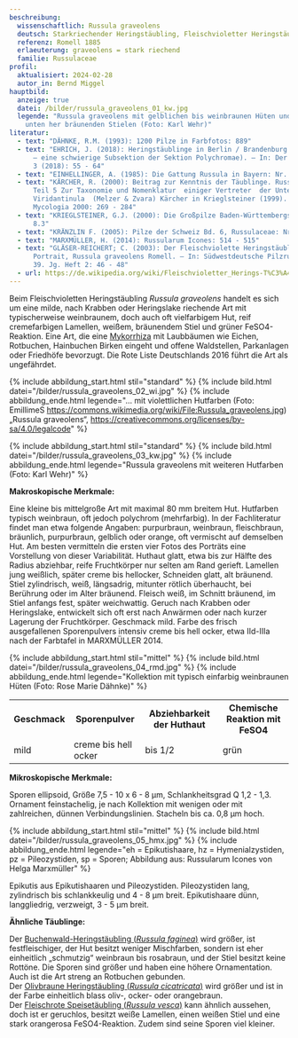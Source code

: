 ```yaml
---
beschreibung:
  wissenschaftlich: Russula graveolens
  deutsch: Starkriechender Heringstäubling, Fleischvioletter Heringstäubling
  referenz: Romell 1885
  erlaeuterung: graveolens = stark riechend
  familie: Russulaceae
profil:
  aktualisiert: 2024-02-28
  autor_in: Bernd Miggel
hauptbild:
  anzeige: true
  datei: /bilder/russula_graveolens_01_kw.jpg
  legende: "Russula graveolens mit gelblichen bis weinbraunen Hüten und weißen von
    unten her bräunenden Stielen (Foto: Karl Wehr)"
literatur:
  - text: "DÄHNKE, R.M. (1993): 1200 Pilze in Farbfotos: 889"
  - text: "EHRICH, J. (2018): Heringstäublinge in Berlin / Brandenburg (Xerampelinae
      – eine schwierige Subsektion der Sektion Polychromae). – In: Der Tintling
      3 (2018): 55 - 64"
  - text: "EINHELLINGER, A. (1985): Die Gattung Russula in Bayern: Nr. 67, 68"
  - text: "KÄRCHER, R. (2000): Beitrag zur Kenntnis der Täublinge. Russul-Studien,
      Teil 5 Zur Taxonomie und Nomenklatur  einiger Vertreter  der Untergattung
      Viridantinula  (Melzer & Zvara) Kärcher in Krieglsteiner (1999). – In:
      Mycologia 2000: 269 - 284"
  - text: "KRIEGLSTEINER, G.J. (2000): Die Großpilze Baden-Württembergs, Bd. 2: Nr.
      8.3"
  - text: "KRÄNZLIN F. (2005): Pilze der Schweiz Bd. 6, Russulaceae: Nr. 143"
  - text: "MARXMÜLLER, H. (2014): Russularum Icones: 514 - 515"
  - text: "GLÄSER-REICHERT; C. (2003): Der Fleischviolette Heringstäubling – Ein
      Portrait, Russula graveolens Romell. – In: Südwestdeutsche Pilzrundschau
      39. Jg. Heft 2: 46 - 48"
  - url: https://de.wikipedia.org/wiki/Fleischvioletter_Herings-T%C3%A4ubling
---
```

Beim Fleischvioletten Heringstäubling *Russula graveolens* handelt es sich um eine milde, nach Krabben oder Heringslake riechende Art mit typischerweise weinbraunem, doch auch oft vielfarbigem Hut, reif cremefarbigen Lamellen, weißem, bräunendem Stiel und grüner FeSO4-Reaktion. Eine Art, die eine [Mykorrhiza](Mykorrhiza "Glossar") mit Laubbäumen wie Eichen,  Rotbuchen, Hainbuchen Birken eingeht und offene Waldstellen, Parkanlagen oder Friedhöfe bevorzugt. Die Rote Liste Deutschlands 2016 führt die Art als ungefährdet.

{% include abbildung_start.html stil="standard" %}
{% include bild.html datei="/bilder/russula_graveolens_02_wi.jpg" %}
{% include abbildung_ende.html legende="… mit violettlichen Hutfarben (Foto: EmillimeS https://commons.wikimedia.org/wiki/File:Russula_graveolens.jpg) „Russula graveolens“, https://creativecommons.org/licenses/by-sa/4.0/legalcode" %}

{% include abbildung_start.html stil="standard" %}
{% include bild.html datei="/bilder/russula_graveolens_03_kw.jpg" %}
{% include abbildung_ende.html legende="Russula graveolens mit weiteren Hutfarben (Foto: Karl Wehr)" %}

**Makroskopische Merkmale:**

Eine kleine bis mittelgroße Art mit maximal 80 mm breitem Hut. Hutfarben typisch weinbraun, oft jedoch polychrom (mehrfarbig). In der Fachliteratur findet man etwa folgende Angaben: purpurbraun, weinbraun, fleischbraun, bräunlich, purpurbraun, gelblich oder orange, oft vermischt auf demselben Hut. Am besten vermitteln die ersten vier Fotos des Porträts eine Vorstellung von dieser Variabilität. Huthaut glatt, etwa bis zur Hälfte des Radius abziehbar, reife Fruchtkörper nur selten am Rand gerieft. Lamellen jung weißlich, später creme bis hellocker, Schneiden glatt, alt bräunend. Stiel zylindrisch, weiß, längsadrig, mitunter rötlich überhaucht, bei Berührung oder im Alter bräunend. Fleisch weiß, im Schnitt bräunend, im Stiel anfangs fest, später weichwattig. Geruch nach Krabben oder Heringslake, entwickelt sich oft erst nach Anwärmen oder nach kurzer Lagerung der Fruchtkörper. Geschmack mild. Farbe des frisch ausgefallenen Sporenpulvers intensiv creme bis hell ocker, etwa IId-IIIa nach der Farbtafel in MARXMÜLLER 2014.

{% include abbildung_start.html stil="mittel" %}
{% include bild.html datei="/bilder/russula_graveolens_04_rmd.jpg" %}
{% include abbildung_ende.html legende="Kollektion mit typisch einfarbig weinbraunen Hüten (Foto: Rose Marie Dähnke)" %}

<div class="table-responsive">
  <table class="table taeubling">
    <tr>
      <th>Geschmack</th>
      <th>Sporenpulver</th>
      <th>Abziehbarkeit der Huthaut</th>
      <th>Chemische Reaktion mit FeSO4</th>
    </tr>
    <tr>
      <td>mild</td>
      <td>creme bis hell ocker</td>
      <td>bis 1/2</td>
      <td>grün</td>
    </tr>
  </table>
</div>

**Mikroskopische Merkmale:**

Sporen ellipsoid, Größe 7,5 - 10 x 6 - 8 µm, Schlankheitsgrad Q 1,2 - 1,3. Ornament feinstachelig, je nach Kollektion mit wenigen oder mit zahlreichen, dünnen Verbindungslinien. Stacheln bis ca. 0,8 µm hoch.

{% include abbildung_start.html stil="mittel" %}
{% include bild.html datei="/bilder/russula_graveolens_05_hmx.jpg" %}
{% include abbildung_ende.html legende="eh = Epikutishaare, hz = Hymenialzystiden, pz = Pileozystiden, sp = Sporen;  Abbildung aus: Russularum Icones von Helga Marxmüller" %}

Epikutis aus Epikutishaaren und Pileozystiden. Pileozystiden lang, zylindrisch bis schlankkeulig und 4 - 8 µm breit. Epikutishaare dünn, langgliedrig, verzweigt, 3 - 5 µm breit.

**Ähnliche Täublinge:**

Der [Buchenwald-Heringstäubling (*Russula faginea*)](/pilze/russula-faginea-buchen-heringstäubling) wird größer, ist festfleischiger, der Hut besitzt weniger Mischfarben, sondern ist eher einheitlich „schmutzig“ weinbraun bis rosabraun, und der Stiel besitzt keine Rottöne. Die Sporen sind größer und haben eine höhere Ornamentation. Auch ist die Art streng an Rotbuchen gebunden.  
Der [Olivbraune Heringstäubling (*Russula cicatricata*)](/pilze/russula-cicatricata-olivbrauner-heringstäubling) wird größer und ist in der Farbe einheitlich blass oliv-, ocker- oder orangebraun.  
Der [Fleischrote Speisetäubling (*Russula vesca*)](/pilze/russula-vesca-speisetäubling) kann ähnlich aussehen, doch ist er geruchlos, besitzt weiße Lamellen, einen weißen Stiel und eine stark orangerosa FeSO4-Reaktion. Zudem sind seine Sporen viel kleiner.